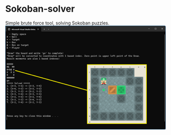 # Sokoban-solver
Simple brute force tool, solving Sokoban puzzles.
![Application screenshot](SokobanSolver/Doc/AppView.png)
